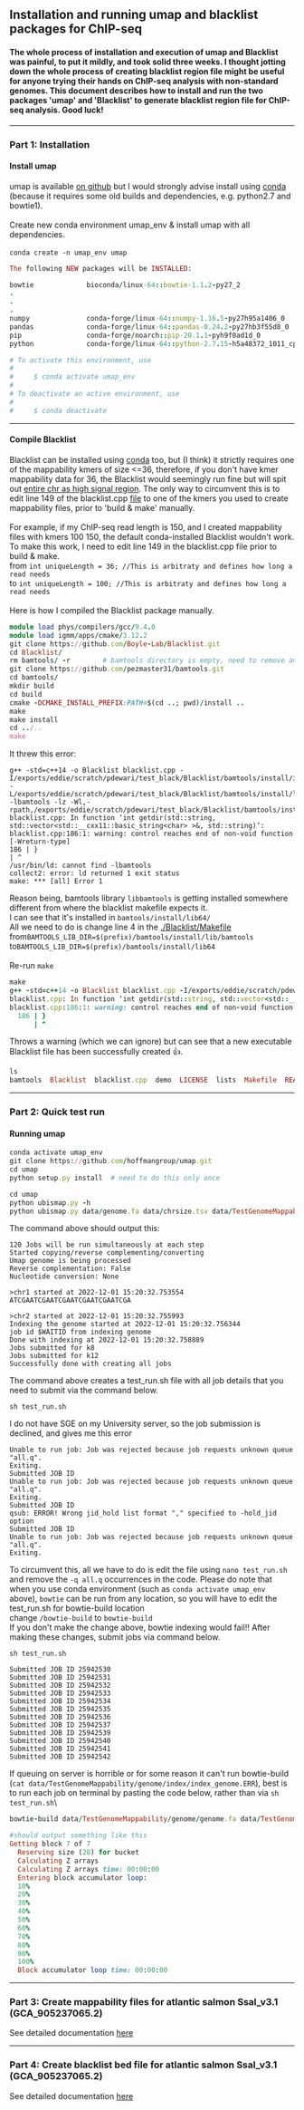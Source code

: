 ## Installation and running umap and blacklist packages for ChIP-seq

#### The whole process of installation and execution of umap and Blacklist was painful, to put it mildly, and took solid three weeks. I thought jotting down the whole process of creating blacklist region file might be useful for anyone trying their hands on ChIP-seq analysis with non-standard genomes. This document describes how to install and run the two packages 'umap' and 'Blacklist' to generate blacklist region file for ChIP-seq analysis. Good luck!

---

### Part 1: Installation

#### Install umap
umap is available [on github](https://github.com/hoffmangroup/umap) but I would strongly advise install using [conda](https://anaconda.org/bioconda/umap) (because it requires some old builds and dependencies, e.g. python2.7 and bowtie1).
\
\
Create new conda environment umap_env & install umap with all dependencies.
\
\
`conda create -n umap_env umap`

```ruby
The following NEW packages will be INSTALLED:

bowtie             bioconda/linux-64::bowtie-1.1.2-py27_2
.
.
.
numpy              conda-forge/linux-64::numpy-1.16.5-py27h95a1406_0
pandas             conda-forge/linux-64::pandas-0.24.2-py27hb3f55d8_0
pip                conda-forge/noarch::pip-20.1.1-pyh9f0ad1d_0
python             conda-forge/linux-64::python-2.7.15-h5a48372_1011_cpython

# To activate this environment, use
#
#     $ conda activate umap_env
#
# To deactivate an active environment, use
#
#     $ conda deactivate

```
---

#### Compile Blacklist
Blacklist can be installed using [conda](https://anaconda.org/bioconda/encode-blacklist) too, but (I think) it strictly requires one of the mappability kmers  of size <=36, therefore, if you don't have kmer mappability data for 36, the Blacklist would seemingly run fine but will spit out [entire chr as high signal region](https://github.com/Boyle-Lab/Blacklist/issues/32). The only way to circumvent this is to edit line 149 of the blacklist.cpp [file](https://github.com/Boyle-Lab/Blacklist/blob/master/blacklist.cpp) to one of the kmers you used to create mappability files, prior to 'build & make' manually.
\
\
For example, if my ChIP-seq read length is 150, and I created mappability files with kmers 100 150, the default conda-installed Blacklist wouldn't work. To make this work, I need to edit line 149 in the blacklist.cpp file prior to build & make.\
from `int uniqueLength = 36; //This is arbitraty and defines how long a read needs`\
to `int uniqueLength = 100; //This is arbitraty and defines how long a read needs`
\
\
Here is how I compiled the Blacklist package manually.
```ruby
module load phys/compilers/gcc/9.4.0
module load igmm/apps/cmake/3.12.2
git clone https://github.com/Boyle-Lab/Blacklist.git
cd Blacklist/
rm bamtools/ -r        # bamtools directory is empty, need to remove and clone it afresh
git clone https://github.com/pezmaster31/bamtools.git
cd bamtools/
mkdir build
cd build
cmake -DCMAKE_INSTALL_PREFIX:PATH=$(cd ..; pwd)/install ..
make
make install
cd ../..
make
```
It threw this error:
```
g++ -std=c++14 -o Blacklist blacklist.cpp -I/exports/eddie/scratch/pdewari/test_black/Blacklist/bamtools/install/include/bamtools -L/exports/eddie/scratch/pdewari/test_black/Blacklist/bamtools/install/lib/bamtools -lbamtools -lz -Wl,-rpath,/exports/eddie/scratch/pdewari/test_black/Blacklist/bamtools/install/lib/bamtools
blacklist.cpp: In function ‘int getdir(std::string, std::vector<std::__cxx11::basic_string<char> >&, std::string)’:
blacklist.cpp:186:1: warning: control reaches end of non-void function [-Wreturn-type]
186 | }
| ^
/usr/bin/ld: cannot find -lbamtools
collect2: error: ld returned 1 exit status
make: *** [all] Error 1
```
Reason being, bamtools library `libbamtools` is getting installed somewhere different from where the blacklist makefile expects it.\
I can see that it's installed in `bamtools/install/lib64/`\
All we need to do is change line 4 in the [./Blacklist/Makefile](https://github.com/Boyle-Lab/Blacklist/blob/master/Makefile)\
from`BAMTOOLS_LIB_DIR=$(prefix)/bamtools/install/lib/bamtools`\
to`BAMTOOLS_LIB_DIR=$(prefix)/bamtools/install/lib64`\
\
Re-run `make`
```ruby
make
g++ -std=c++14 -o Blacklist blacklist.cpp -I/exports/eddie/scratch/pdewari/test_black/Blacklist/bamtools/install/include/bamtools -L/exports/eddie/scratch/pdewari/test_black/Blacklist/bamtools/install/lib64 -lbamtools -lz -Wl,-rpath,/exports/eddie/scratch/pdewari/test_black/Blacklist/bamtools/install/lib64
blacklist.cpp: In function ‘int getdir(std::string, std::vector<std::__cxx11::basic_string<char> >&, std::string)’:
blacklist.cpp:186:1: warning: control reaches end of non-void function [-Wreturn-type]
  186 | }
      | ^ 
```
Throws a warning (which we can ignore) but can see that a new executable Blacklist file has been successfully created :+1:.
```ruby
ls
bamtools  Blacklist  blacklist.cpp  demo  LICENSE  lists  Makefile  README.md

```

---


### Part 2: Quick test run

#### Running umap

```ruby
conda activate umap_env
git clone https://github.com/hoffmangroup/umap.git
cd umap
python setup.py install  # need to do this only once

cd umap
python ubismap.py -h
python ubismap.py data/genome.fa data/chrsize.tsv data/TestGenomeMappability all.q $BOWTIEDIR/bowtie-build --kmer 8 12 -write_script test_run.sh
```
The command above should output this:
```
120 Jobs will be run simultaneously at each step
Started copying/reverse complementing/converting
Umap genome is being processed
Reverse complementation: False
Nucleotide conversion: None

>chr1 started at 2022-12-01 15:20:32.753554
ATCGAATCGAATCGAATCGAATCGAATCGA

>chr2 started at 2022-12-01 15:20:32.755993
Indexing the genome started at 2022-12-01 15:20:32.756344
job id $WAITID from indexing genome
Done with indexing at 2022-12-01 15:20:32.758889
Jobs submitted for k8
Jobs submitted for k12
Successfully done with creating all jobs
```
The command above creates a test_run.sh file with all job details that you need to submit via the command below.
```
sh test_run.sh
```
I do not have SGE on my University server, so the job submission is declined, and gives me this error
```
Unable to run job: Job was rejected because job requests unknown queue "all.q".
Exiting.
Submitted JOB ID 
Unable to run job: Job was rejected because job requests unknown queue "all.q".
Exiting.
Submitted JOB ID 
qsub: ERROR! Wrong jid_hold list format "," specified to -hold_jid option
Submitted JOB ID 
Unable to run job: Job was rejected because job requests unknown queue "all.q".
Exiting.
```
To circumvent this, all we have to do is edit the file using `nano test_run.sh` and remove the `-q all.q` occurrences in the code.
Please do note that when you use conda environment (such as `conda activate umap_env` above), `bowtie` can be run from any location, so you will have to edit the test_run.sh for bowtie-build location\
change `/bowtie-build` to `bowtie-build`\
If you don't make the change above, bowtie indexing would fail!! After making these changes, submit jobs via command below.
```
sh test_run.sh

Submitted JOB ID 25942530
Submitted JOB ID 25942531
Submitted JOB ID 25942532
Submitted JOB ID 25942533
Submitted JOB ID 25942534
Submitted JOB ID 25942535
Submitted JOB ID 25942536
Submitted JOB ID 25942537
Submitted JOB ID 25942539
Submitted JOB ID 25942540
Submitted JOB ID 25942541
Submitted JOB ID 25942542
```
If queuing on server is horrible or for some reason it can't run bowtie-build\
(`cat data/TestGenomeMappability/genome/index/index_genome.ERR`), best is to run each job on terminal by pasting the code below, rather than via `sh test_run.sh`\

```ruby
bowtie-build data/TestGenomeMappability/genome/genome.fa data/TestGenomeMappability/genome/Umap_bowtie.ind

#should output something like this
Getting block 7 of 7
  Reserving size (28) for bucket
  Calculating Z arrays
  Calculating Z arrays time: 00:00:00
  Entering block accumulator loop:
  10%
  20%
  30%
  40%
  50%
  60%
  70%
  80%
  90%
  100%
  Block accumulator loop time: 00:00:00
```
---

### Part 3: Create mappability files for atlantic salmon Ssal_v3.1 (GCA_905237065.2)

See detailed documentation [here](https://github.com/Pooran-Dewari/umap-and-blacklist-ChIP-seq/blob/main/Run%20umap%20Atlantic%20salmon.md)

---

### Part 4: Create blacklist bed file for atlantic salmon Ssal_v3.1 (GCA_905237065.2)

See detailed documentation [here](https://github.com/Pooran-Dewari/umap-and-blacklist-ChIP-seq/blob/main/Run%20Blacklist%20Atlantic%20salmon.md)
